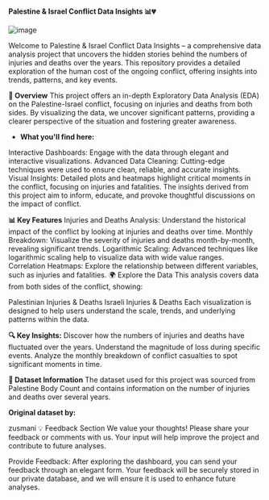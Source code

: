 **Palestine & Israel Conflict Data Insights 📊💔**

![image](https://github.com/user-attachments/assets/d58a9ee0-cfb2-4ca7-8eaf-27260271dde1)


Welcome to Palestine & Israel Conflict Data Insights – a comprehensive data analysis project that uncovers the hidden stories behind the numbers of injuries and deaths over the years. This repository provides a detailed exploration of the human cost of the ongoing conflict, offering insights into trends, patterns, and key events.

**🚀 Overview**
This project offers an in-depth Exploratory Data Analysis (EDA) on the Palestine-Israel conflict, focusing on injuries and deaths from both sides. By visualizing the data, we uncover significant patterns, providing a clearer perspective of the situation and fostering greater awareness.

- **What you'll find here:**

Interactive Dashboards: Engage with the data through elegant and interactive visualizations.
Advanced Data Cleaning: Cutting-edge techniques were used to ensure clean, reliable, and accurate insights.
Visual Insights: Detailed plots and heatmaps highlight critical moments in the conflict, focusing on injuries and fatalities.
The insights derived from this project aim to inform, educate, and provoke thoughtful discussions on the impact of conflict.

**📊 Key Features**
Injuries and Deaths Analysis: Understand the historical impact of the conflict by looking at injuries and deaths over time.
Monthly Breakdown: Visualize the severity of injuries and deaths month-by-month, revealing significant trends.
Logarithmic Scaling: Advanced techniques like logarithmic scaling help to visualize data with wide value ranges.
Correlation Heatmaps: Explore the relationship between different variables, such as injuries and fatalities.
🌍 Explore the Data
This analysis covers data from both sides of the conflict, showing:

Palestinian Injuries & Deaths
Israeli Injuries & Deaths
Each visualization is designed to help users understand the scale, trends, and underlying patterns within the data.

**🔍 Key Insights:**
Discover how the numbers of injuries and deaths have fluctuated over the years.
Understand the magnitude of loss during specific events.
Analyze the monthly breakdown of conflict casualties to spot significant moments in time.

**📑 Dataset Information**
The dataset used for this project was sourced from Palestine Body Count and contains information on the number of injuries and deaths over several years.

**Original dataset by:**

zusmani
💡 Feedback Section
We value your thoughts! Please share your feedback or comments with us. Your input will help improve the project and contribute to future analyses.

Provide Feedback: After exploring the dashboard, you can send your feedback through an elegant form. Your feedback will be securely stored in our private database, and we will ensure it is used to enhance future analyses.
